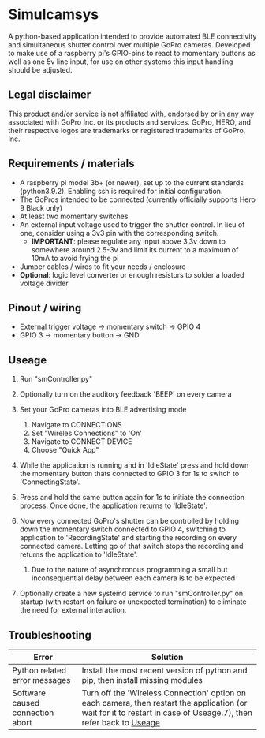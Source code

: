 # Simulcamsys #

A python-based application intended to provide automated BLE connectivity and simultaneous shutter control over multiple GoPro cameras.
Developed to make use of a raspberry pi's GPIO-pins to react to momentary buttons as well as one 5v line input, for use on other systems this input handling should be adjusted.

## Legal disclaimer ##

This product and/or service is not affiliated with, endorsed by or in any way associated with GoPro Inc. or its products and services. 
GoPro, HERO, and their respective logos are trademarks or registered trademarks of GoPro, Inc.

## Requirements / materials ##

* A raspberry pi model 3b+ (or newer), set up to the current standards (python3.9.2). Enabling ssh is required for initial configuration.
* The GoPros intended to be connected (currently officially supports Hero 9 Black only)
* At least two momentary switches
* An external input voltage used to trigger the shutter control. In lieu of one, consider using a 3v3 pin with the corresponding switch.
	* **IMPORTANT**: please regulate any input above 3.3v down to somewhere around 2.5-3v and limit its current to a maximum of 10mA to avoid frying the pi
* Jumper cables / wires to fit your needs / enclosure
* **Optional**: logic level converter or enough resistors to solder a loaded voltage divider

## Pinout / wiring ##

* External trigger voltage -> momentary switch -> GPIO 4
* GPIO 3 -> momentary button -> GND

## Useage ##

1. Run "smController.py"
2. Optionally turn on the auditory feedback 'BEEP' on every camera
3. Set your GoPro cameras into BLE advertising mode 
	1. Navigate to CONNECTIONS
	2. Set "Wireles Connections" to 'On'
	3. Navigate to CONNECT DEVICE
	4. Choose "Quick App"
4. While the application is running and in 'IdleState' press and hold down the momentary button thats connected to GPIO 3 for 1s to switch to 'ConnectingState'.
5. Press and hold the same button again for 1s to initiate the connection process. Once done, the application returns to 'IdleState'.
6. Now every connected GoPro's shutter can be controlled by holding down the momentary switch connected to GPIO 4, switching to application to 'RecordingState' and starting the recording on every connected camera. Letting go of that switch stops the recording and returns the application to 'IdleState'.
	1. Due to the nature of asynchronous programming a small but inconsequential delay between each camera is to be expected

7. Optionally create a new systemd service to run "smController.py" on startup (with restart on failure or unexpected termination) to eliminate the need for external interaction.

## Troubleshooting ##

Error | Solution
------|---------
Python related error messages | Install the most recent version of python and pip, then install missing modules
Software caused connection abort | Turn off the 'Wireless Connection' option on each camera, then restart the application (or wait for it to restart in case of Useage.7), then refer back to [Useage](#Useage "Goto Useage")




